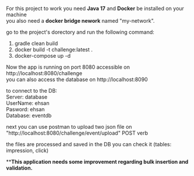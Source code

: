 For this project to work you need 
**Java 17** and **Docker** be installed on your machine <br />
you also need a **docker bridge nework** named "my-network".

go to the project's dorectory and run the following command:
1) gradle clean build
2) docker build -t challenge:latest .
3) docker-compose up -d

Now the app is running on port 8080 accessible on http://localhost:8080/challenge<br />
you can also access the database on http://localhost:8090

to connect to the DB: <br />
Server: database <br />
UserName: ehsan <br />
Pasword: ehsan <br />
Database: eventdb <br/>

next you can use postman to upload two json file on "http://localhost:8080/challenge/event/upload" POST verb

the files are processed and saved in the DB you can check it (tables: impression, click)

********This application needs some improvement regarding bulk insertion and validation.******
